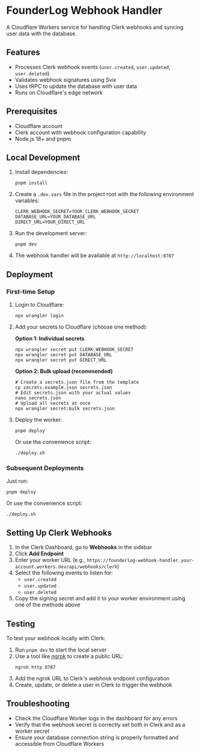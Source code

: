 # FounderLog Webhook Handler

A Cloudflare Workers service for handling Clerk webhooks and syncing user data with the database.

## Features

- Processes Clerk webhook events (`user.created`, `user.updated`, `user.deleted`)
- Validates webhook signatures using Svix
- Uses tRPC to update the database with user data
- Runs on Cloudflare's edge network

## Prerequisites

- Cloudflare account
- Clerk account with webhook configuration capability
- Node.js 18+ and pnpm

## Local Development

1. Install dependencies:

   ```
   pnpm install
   ```

2. Create a `.dev.vars` file in the project root with the following environment variables:

   ```
   CLERK_WEBHOOK_SECRET=YOUR_CLERK_WEBHOOK_SECRET
   DATABASE_URL=YOUR_DATABASE_URL
   DIRECT_URL=YOUR_DIRECT_URL
   ```

3. Run the development server:

   ```
   pnpm dev
   ```

4. The webhook handler will be available at `http://localhost:8787`

## Deployment

### First-time Setup

1. Login to Cloudflare:

   ```
   npx wrangler login
   ```

2. Add your secrets to Cloudflare (choose one method):

   **Option 1: Individual secrets**

   ```
   npx wrangler secret put CLERK_WEBHOOK_SECRET
   npx wrangler secret put DATABASE_URL
   npx wrangler secret put DIRECT_URL
   ```

   **Option 2: Bulk upload (recommended)**

   ```
   # Create a secrets.json file from the template
   cp secrets.example.json secrets.json
   # Edit secrets.json with your actual values
   nano secrets.json
   # Upload all secrets at once
   npx wrangler secret:bulk secrets.json
   ```

3. Deploy the worker:

   ```
   pnpm deploy
   ```

   Or use the convenience script:

   ```
   ./deploy.sh
   ```

### Subsequent Deployments

Just run:

```
pnpm deploy
```

Or use the convenience script:

```
./deploy.sh
```

## Setting Up Clerk Webhooks

1. In the Clerk Dashboard, go to **Webhooks** in the sidebar
2. Click **Add Endpoint**
3. Enter your worker URL (e.g., `https://founderlog-webhook-handler.your-account.workers.dev/api/webhooks/clerk`)
4. Select the following events to listen for:
   - `user.created`
   - `user.updated`
   - `user.deleted`
5. Copy the signing secret and add it to your worker environment using one of the methods above

## Testing

To test your webhook locally with Clerk:

1. Run `pnpm dev` to start the local server
2. Use a tool like [ngrok](https://ngrok.com/) to create a public URL:
   ```
   ngrok http 8787
   ```
3. Add the ngrok URL to Clerk's webhook endpoint configuration
4. Create, update, or delete a user in Clerk to trigger the webhook

## Troubleshooting

- Check the Cloudflare Worker logs in the dashboard for any errors
- Verify that the webhook secret is correctly set both in Clerk and as a worker secret
- Ensure your database connection string is properly formatted and accessible from Cloudflare Workers

